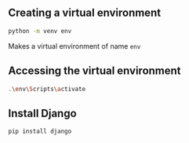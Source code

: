 ## Creating a virtual environment
```bash
python -m venv env
```
Makes a virtual environment of name `env`
## Accessing the virtual environment
```bash
.\env\Scripts\activate
```
## Install Django
```bash
pip install django
```